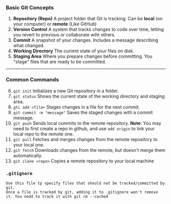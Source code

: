 ### **Basic Git Concepts**

1.  **Repository (Repo)**
    A project folder that Git is tracking. Can be
    **local** (on your computer) or
    **remote** (Like GitHub)
2.  **Version Control**
    A system that tracks changes to code
    over time, letting you revert to
    previous or collaborate wiht others.
3.  **Commit**
    A snapshot of your changes. Includes a
    message describing what changed.
4.  **Working Directory**
    The current state of your files on
    disk.
5.  **Staging Area**
    Where you prepare changes before
    committing. You "stage" files that are
    ready to be committed.

---

### **Common Commands**

6.  `git init`
    Initializes a new Git repository in a
    folder.
7.  `git status`
    Shows the current state of the working
    directory and staging area.
8.  `gti add <file>`
    Stages changes in a file for the next commit.
9.  `git commit -m "message"`
    Saves the staged changes with a commit
    message.
10. `git push`
    Sends local commits to the remote
    repository.
    **Note**: You may need to first create
    a repo in github, and use `add origin`
    to link your local repo to the remote
    one.
11. `git pull`
    Fetches and merges changes from the
    remote repository to your local one.
12. `git fetch`
    Downloads changes from the remote, but
    doesn't merge them automatically.
13. `git clone <repo>`
    Copies a remote repository to your
    local machine

### **`.gitignore`**

    Use this file tp specify files that should not be tracked/committed by git.
    Once a file is tracked by git, adding it to .gitignore won't remove it. You nedd to track it with git rm --cached
